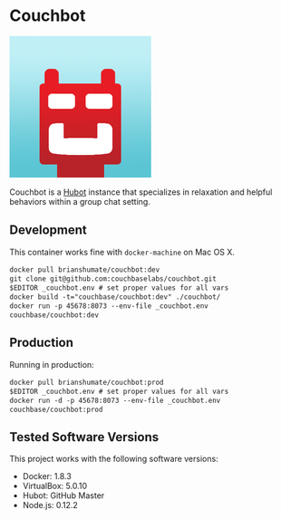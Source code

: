 # Couchbot

![Couchbot](https://github.com/couchbaselabs/couchbot/blob/master/share/couchbot.png?raw=true)

Couchbot is a [Hubot](https://github.com/github/hubot) instance that
specializes in relaxation and helpful behaviors within a group
chat setting.

## Development

This container works fine with `docker-machine` on Mac OS X.

```
docker pull brianshumate/couchbot:dev
git clone git@github.com:couchbaselabs/couchbot.git
$EDITOR _couchbot.env # set proper values for all vars
docker build -t="couchbase/couchbot:dev" ./couchbot/
docker run -p 45678:8073 --env-file _couchbot.env couchbase/couchbot:dev
```

## Production

Running in production:

```
docker pull brianshumate/couchbot:prod
$EDITOR _couchbot.env # set proper values for all vars
docker run -d -p 45678:8073 --env-file _couchbot.env couchbase/couchbot:prod
```

## Tested Software Versions

This project works with the following software versions:

* Docker: 1.8.3
* VirtualBox: 5.0.10
* Hubot: GitHub Master
* Node.js: 0.12.2
